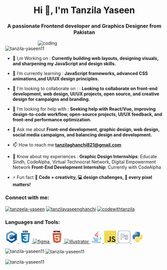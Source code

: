 
<h1 align="center">Hi 👋, I'm Tanzila Yaseen</h1>
<h3 align="center">A passionate Frontend developer and Graphics Designer from Pakistan</h3>
<img align="right" alt="coding" width="400" src="https://cdn.dribbble.com/users/4055494/screenshots/15215756/media/d2b66c4ca0192aa26d103448b3d1518b.gif">
<p align="left"> <img src="https://komarev.com/ghpvc/?username=tanzila-yaseen11&label=Profile%20views&color=0e75b6&style=flat" alt="tanzila-yaseen11" /> </p>

- 🔭 I,m Working on : **Currently building web layouts, designing visuals, and sharpening my JavaScript and design skills.**

- 🌱 I’m currently learning : **JavaScript frameworks, advanced CSS animations,and UI/UX design principles.**

- 👯 I'm looking to collaborate on : : **Looking to collaborate on front-end development, web design, UI/UX projects, open source, and creative design for campaigns and branding.**

- 🤝 I’m looking for help with : **Seeking help with React/Vue, improving design-to-code workflow, open-source projects, UI/UX feedback, and front-end performance optimization.**

- 💬 Ask me about **Front-end development, graphic design, web design, social media campaigns, and balancing design and development.**

- 📫 How to reach me **tanzilaghanchi821@gmail.com**

- 📄 Know about my experiences : **Graphic Design Internships**: Educate Sindh, CodeAlpha, Virtual Technocrat Network, Digital Empowerment Network
**Front-End Development Internship**: Currently with CodeAlpha

- ⚡ Fun fact **🎨 Code + creativity, 💻 design challenges, 🧩 every pixel matters!**

<h3 align="left">Connect with me:</h3>
<p align="left">
<a href="https://linkedin.com/in/tanzeela-yaseen" target="blank"><img align="center" src="https://raw.githubusercontent.com/rahuldkjain/github-profile-readme-generator/master/src/images/icons/Social/linked-in-alt.svg" alt="tanzeela-yaseen" height="30" width="40" /></a>
<a href="https://kaggle.com/tanzilayaseenghanchi" target="blank"><img align="center" src="https://raw.githubusercontent.com/rahuldkjain/github-profile-readme-generator/master/src/images/icons/Social/kaggle.svg" alt="tanzilayaseenghanchi" height="30" width="40" /></a>
<a href="https://www.youtube.com/c/codewithtanzila" target="blank"><img align="center" src="https://raw.githubusercontent.com/rahuldkjain/github-profile-readme-generator/master/src/images/icons/Social/youtube.svg" alt="codewithtanzila" height="30" width="40" /></a>
</p>

<h3 align="left">Languages and Tools:</h3>
<p align="left"> <a href="https://www.cprogramming.com/" target="_blank" rel="noreferrer"> <img src="https://raw.githubusercontent.com/devicons/devicon/master/icons/c/c-original.svg" alt="c" width="40" height="40"/> </a> <a href="https://www.w3schools.com/css/" target="_blank" rel="noreferrer"> <img src="https://raw.githubusercontent.com/devicons/devicon/master/icons/css3/css3-original-wordmark.svg" alt="css3" width="40" height="40"/> </a> <a href="https://www.figma.com/" target="_blank" rel="noreferrer"> <img src="https://www.vectorlogo.zone/logos/figma/figma-icon.svg" alt="figma" width="40" height="40"/> </a> <a href="https://www.w3.org/html/" target="_blank" rel="noreferrer"> <img src="https://raw.githubusercontent.com/devicons/devicon/master/icons/html5/html5-original-wordmark.svg" alt="html5" width="40" height="40"/> </a> <a href="https://www.adobe.com/in/products/illustrator.html" target="_blank" rel="noreferrer"> <img src="https://www.vectorlogo.zone/logos/adobe_illustrator/adobe_illustrator-icon.svg" alt="illustrator" width="40" height="40"/> </a> <a href="https://www.java.com" target="_blank" rel="noreferrer"> <img src="https://raw.githubusercontent.com/devicons/devicon/master/icons/java/java-original.svg" alt="java" width="40" height="40"/> </a> <a href="https://developer.mozilla.org/en-US/docs/Web/JavaScript" target="_blank" rel="noreferrer"> <img src="https://raw.githubusercontent.com/devicons/devicon/master/icons/javascript/javascript-original.svg" alt="javascript" width="40" height="40"/> </a> <a href="https://www.photoshop.com/en" target="_blank" rel="noreferrer"> <img src="https://raw.githubusercontent.com/devicons/devicon/master/icons/photoshop/photoshop-line.svg" alt="photoshop" width="40" height="40"/> </a> <a href="https://www.python.org" target="_blank" rel="noreferrer"> <img src="https://raw.githubusercontent.com/devicons/devicon/master/icons/python/python-original.svg" alt="python" width="40" height="40"/> </a> </p>

<p><img align="left" src="https://github-readme-stats.vercel.app/api/top-langs?username=tanzila-yaseen11&show_icons=true&locale=en&layout=compact" alt="tanzila-yaseen11" /></p>

<p>&nbsp;<img align="center" src="https://github-readme-stats.vercel.app/api?username=tanzila-yaseen11&show_icons=true&locale=en" alt="tanzila-yaseen11" /></p>

<p><img align="center" src="https://github-readme-streak-stats.herokuapp.com/?user=tanzila-yaseen11&" alt="tanzila-yaseen11" /></p>
